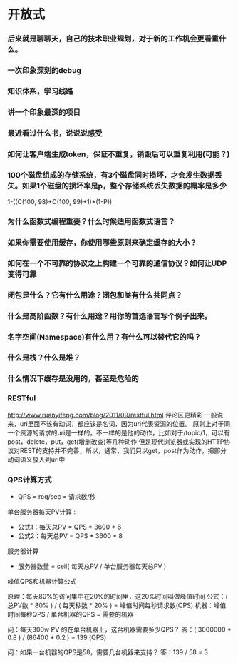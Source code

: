 # 开放式

### 后来就是聊聊天，自己的技术职业规划，对于新的工作机会更看重什么。

### 一次印象深刻的debug

### 知识体系，学习线路

### 讲一个印象最深的项目

### 最近看过什么书，说说说感受

### 如何让客户端生成token，保证不重复，销毁后可以重复利用(可能？)

### 100个磁盘组成的存储系统，有3个磁盘同时损坏，才会发生数据丢失。如果1个磁盘的损坏率是p，整个存储系统丢失数据的概率是多少
1-((C(100, 98)+C(100, 99)+1)*(1-P))

### 为什么函数式编程重要？什么时候适用函数式语言？

### 如果你需要使用缓存，你使用哪些原则来确定缓存的大小？

### 如何在一个不可靠的协议之上构建一个可靠的通信协议？如何让UDP变得可靠

### 闭包是什么？它有什么用途？闭包和类有什么共同点？

### 什么是高阶函数？有什么用途？用你的首选语言写个例子出来。

### 名字空间(Namespace)有什么用？有什么可以替代它的吗？

### 什么是栈？什么是堆？

### 什么情况下缓存是没用的，甚至是危险的

### RESTful
http://www.ruanyifeng.com/blog/2011/09/restful.html 评论区更精彩
一般说来，uri里面不该有动词，都应该是名词，因为uri代表资源的位置。
原则上对于同一个资源的请求的uri是一样的，不一样的是他的动作，比如对于/topic/1，可以有post，delete，put，get(增删改查)等几种动作
但是现代浏览器或实现的HTTP协议对REST的支持并不完善，所以，通常，我们只以get，post作为动作，把部分动词语义放入到uri中

### QPS计算方式
- QPS = req/sec = 请求数/秒 

单台服务器每天PV计算 :

- 公式1：每天总PV = QPS * 3600 * 6 
- 公式2：每天总PV = QPS * 3600 * 8 

服务器计算 

- 服务器数量 = ceil( 每天总PV / 单台服务器每天总PV ) 

峰值QPS和机器计算公式

原理：每天80%的访问集中在20%的时间里，这20%时间叫做峰值时间 
公式：( 总PV数 * 80% ) / ( 每天秒数 * 20% ) = 峰值时间每秒请求数(QPS) 
机器：峰值时间每秒QPS / 单台机器的QPS = 需要的机器 

问：每天300w PV 的在单台机器上，这台机器需要多少QPS？ 
答：( 3000000 * 0.8 ) / (86400 * 0.2 ) = 139 (QPS) 

问：如果一台机器的QPS是58，需要几台机器来支持？ 
答：139 / 58 = 3 

